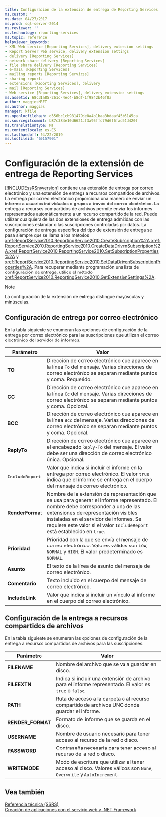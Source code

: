 ```yaml
---
title: Configuración de la extensión de entrega de Reporting Services | Microsoft Docs
ms.custom: ''
ms.date: 04/27/2017
ms.prod: sql-server-2014
ms.reviewer: ''
ms.technology: reporting-services
ms.topic: reference
helpviewer_keywords:
- XML Web service [Reporting Services], delivery extension settings
- Report Server Web service, delivery extension settings
- delivery [Reporting Services]
- network share delivery [Reporting Services]
- file share delivery [Reporting Services]
- e-mail [Reporting Services]
- mailing reports [Reporting Services]
- sharing reports
- extensions [Reporting Services], delivery
- mail [Reporting Services]
- Web service [Reporting Services], delivery extension settings
ms.assetid: 68c31a85-261c-4ec4-b8df-1f9842b46f8a
author: maggiesMSFT
ms.author: maggies
manager: kfile
ms.openlocfilehash: d356bc1cb981479de8a4b1baa3bdaaf45b6145ca
ms.sourcegitcommit: b87c384e10d6621cf3a95ffc79d6f6fad34d420f
ms.translationtype: MT
ms.contentlocale: es-ES
ms.lasthandoff: 04/22/2019
ms.locfileid: "60157901"
---
```

# <a name="reporting-services-delivery-extension-settings"></a>Configuración de la extensión de entrega de Reporting Services
  [!INCLUDE[ssRSnoversion](../../../includes/ssrsnoversion-md.md)] contiene una extensión de entrega por correo electrónico y una extensión de entrega a recursos compartidos de archivos. La entrega por correo electrónico proporciona una manera de enviar un informe a usuarios individuales o grupos a través del correo electrónico. La entrega a recursos compartidos de archivos permite enviar los informes representados automáticamente a un recurso compartido de la red. Puede utilizar cualquiera de las dos extensiones de entrega admitidas con las suscripciones estándar o las suscripciones controladas por datos. La configuración de entrega específica del tipo de extensión de entrega se pasa siempre que se llama a los métodos <xref:ReportService2010.ReportingService2010.CreateSubscription%2A>,<xref:ReportService2010.ReportingService2010.CreateDataDrivenSubscription%2A>,<xref:ReportService2010.ReportingService2010.SetSubscriptionProperties%2A> y <xref:ReportService2010.ReportingService2010.SetDataDrivenSubscriptionProperties%2A>. Para recuperar mediante programación una lista de configuración de entrega, utilice el método <xref:ReportService2010.ReportingService2010.GetExtensionSettings%2A>.  
  
> [!NOTE]  
>  La configuración de la extensión de entrega distingue mayúsculas y minúsculas.  
  
## <a name="e-mail-delivery-settings"></a>Configuración de entrega por correo electrónico  
 En la tabla siguiente se enumeran las opciones de configuración de la entrega por correo electrónico para las suscripciones que utilizan el correo electrónico del servidor de informes.  
  
|Parámetro|Valor|  
|-------------|-----------|  
|**TO**|Dirección de correo electrónico que aparece en la línea `To` del mensaje. Varias direcciones de correo electrónico se separan mediante puntos y coma. Requerido.|  
|**CC**|Dirección de correo electrónico que aparece en la línea `Cc` del mensaje. Varias direcciones de correo electrónico se separan mediante puntos y coma. Opcional.|  
|**BCC**|Dirección de correo electrónico que aparece en la línea `Bcc` del mensaje. Varias direcciones de correo electrónico se separan mediante puntos y coma. Opcional.|  
|**ReplyTo**|Dirección de correo electrónico que aparece en el encabezado `Reply-To` del mensaje. El valor debe ser una dirección de correo electrónico única. Opcional.|  
|`IncludeReport`|Valor que indica si incluir el informe en la entrega por correo electrónico. El valor `true` indica que el informe se entrega en el cuerpo del mensaje de correo electrónico.|  
|**RenderFormat**|Nombre de la extensión de representación que se usa para generar el informe representado. El nombre debe corresponder a una de las extensiones de representación visibles instaladas en el servidor de informes. Se requiere este valor si el valor `IncludeReport` está establecido en `true`.|  
|**Prioridad**|Prioridad con la que se envía el mensaje de correo electrónico. Valores válidos son `LOW`, `NORMAL` y `HIGH`. El valor predeterminado es `NORMAL`.|  
|**Asunto**|El texto de la línea de asunto del mensaje de correo electrónico.|  
|**Comentario**|Texto incluido en el cuerpo del mensaje de correo electrónico.|  
|**IncludeLink**|Valor que indica si incluir un vínculo al informe en el cuerpo del correo electrónico.|  
  
## <a name="file-share-delivery-settings"></a>Configuración de la entrega a recursos compartidos de archivos  
 En la tabla siguiente se enumeran las opciones de configuración de la entrega a recursos compartidos de archivos para las suscripciones.  
  
|Parámetro|Valor|  
|-------------|-----------|  
|**FILENAME**|Nombre del archivo que se va a guardar en disco.|  
|**FILEEXTN**|Indica si incluir una extensión de archivo para el informe representado. El valor es `true` o `false`.|  
|**PATH**|Ruta de acceso a la carpeta o al recurso compartido de archivos UNC donde guardar el informe.|  
|**RENDER_FORMAT**|Formato del informe que se guarda en el disco.|  
|**USERNAME**|Nombre de usuario necesario para tener acceso al recurso de la red o disco.|  
|**PASSWORD**|Contraseña necesaria para tener acceso al recurso de la red o disco.|  
|**WRITEMODE**|Modo de escritura que utilizar al tener acceso al disco. Valores válidos son `None`, `Overwrite` y `AutoIncrement`.|  
  
## <a name="see-also"></a>Vea también  
 [Referencia técnica &#40;SSRS&#41;](../../technical-reference-ssrs.md)   
 [Creación de aplicaciones con el servicio web y .NET Framework](building-applications-using-the-web-service-and-the-net-framework.md)  
  
  
